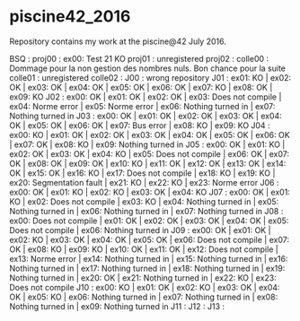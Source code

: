 # piscine42_2016
Repository contains my work at the piscine@42 July 2016.

BSQ		:
proj00	:	ex00: Test 21 KO
proj01	:	unregistered
proj02	:
colle00	:	Dommage pour la non gestion des nombres nuls. Bon chance pour la suite
colle01	:	unregistered
colle02	:
J00		:	wrong repository
J01		:	ex01: KO | ex02: OK | ex03: OK | ex04: OK | ex05: OK | ex06: OK | ex07: KO | ex08: OK | ex09: KO
J02		:	ex00: OK | ex01: OK | ex02: OK | ex03: Does not compile | ex04: Norme error | ex05: Norme error | ex06: Nothing turned in | ex07: Nothing turned in
J03		:	ex00: OK | ex01: OK | ex02: OK | ex03: OK | ex04: OK | ex05: OK | ex06: OK | ex07: Bus error | ex08: KO | ex09: KO
J04		:	ex00: KO | ex01: OK | ex02: OK | ex03: OK | ex04: OK | ex05: OK | ex06: OK | ex07: OK | ex08: KO | ex09: Nothing turned in
J05		:	ex00: OK | ex01: KO | ex02: OK | ex03: OK | ex04: KO | ex05: Does not compile | ex06: OK | ex07: OK | ex08: OK | ex09: OK | ex10: KO | ex11: OK | ex12: OK | ex13: OK | ex14: OK | ex15: OK | ex16: KO | ex17: Does not compile | ex18: KO | ex19: KO | ex20: Segmentation fault | ex21: KO | ex22: KO | ex23: Norme error
J06		:	ex00: OK | ex01: KO | ex02: KO | ex03: OK | ex04: KO
J07		:	ex00: OK | ex01: KO | ex02: Does not compile | ex03: KO | ex04: Nothing turned in | ex05: Nothing turned in | ex06: Nothing turned in | ex07: Nothing turned in
J08		:	ex00: Does not compile | ex01: OK | ex02: OK | ex03: OK | ex04: OK | ex05: Does not compile | ex06: Nothing turned in
J09		:	ex00: OK | ex01: OK | ex02: KO | ex03: OK | ex04: OK | ex05: OK | ex06: Does not compile | ex07: OK | ex08: KO | ex09: KO | ex10: OK | ex11: OK | ex12: Does not compile | ex13: Norme error | ex14: Nothing turned in | ex15: Nothing turned in | ex16: Nothing turned in | ex17: Nothing turned in | ex18: Nothing turned in | ex19: Nothing turned in | ex20: OK | ex21: Nothing turned in | ex22: KO | ex23: Does not compile
J10		:	ex00: KO | ex01: OK | ex02: KO | ex03: OK | ex04: OK | ex05: KO | ex06: Nothing turned in | ex07: Nothing turned in | ex08: Nothing turned in | ex09: Nothing turned in
J11		:
J12		:
J13		:
